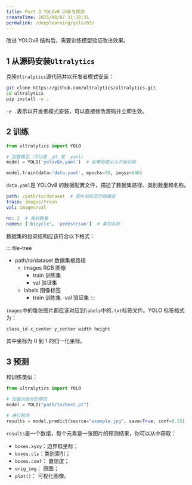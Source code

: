 ```yaml
---
title: Part 3 YOLOv8 训练与预测
createTime: 2025/08/07 11:18:31
permalink: /deeplearning/yolo/03/
---
```


改进 YOLOv8 结构后，需要训练模型验证改进效果。

## 1 从源码安装`Ultralytics`

克隆`Ultralytics`源代码并以开发者模式安装：

```bash
git clone https://github.com/ultralytics/ultralytics.git
cd ultralytics
pip install -e .
```

`-e .`表示以开发者模式安装，可以直接修改源码并立即生效。

## 2 训练

```py
from ultralytics import YOLO

# 加载模型（可以是 .pt 或 .yaml）
model = YOLO('yolov8n.yaml')  # 如果你要从头开始训练

model.train(data='data.yaml', epochs=50, imgsz=640)
```

`data.yaml`是 YOLOv8 的数据配置文件，描述了数据集路径、类别数量和名称。

```yaml
path: /path/to/dataset  # 图片和标签的根路径
train: images/train
val: images/val

nc: 2  # 类别数量
names: ['bicycle', 'pedestrian']  # 类别名称
```

数据集的目录结构应该符合以下格式：

::: file-tree
- path/to/dataset 数据集根路径
  - images RGB 图像
    - train 训练集
    - val 验证集
  - labels 图像标签
    - train 训练集
    -val 验证集
:::

`images`中的每张图片都应该对应到`labels`中的`.txt`标签文件。YOLO 标签格式为：

```txt
class_id x_center y_center width height
```

其中坐标为 0 到 1 的归一化坐标。

## 3 预测

和训练类似：

```py
from ultralytics import YOLO

# 加载训练好的模型
model = YOLO("path/to/best.pt")

# 进行预测
results = model.predict(source="example.jpg", save=True, conf=0.25)
```

`results`是一个数组，每个元素是一张图片的预测结果，你可以从中获取：

- `boxes.xyxy`：边界框坐标；
- `boxes.cls`：类别索引；
- `boxes.conf`： 置信度；
- `orig_img`： 原图；
- `plot()`： 可视化图像。